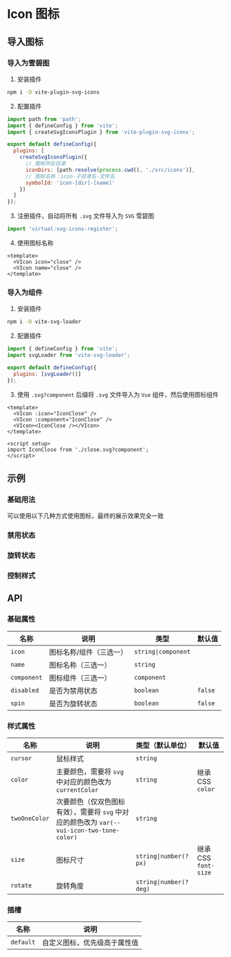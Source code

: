 # Icon 图标

## 导入图标

### 导入为雪碧图

1. 安装插件

```sh [npm]
npm i -D vite-plugin-svg-icons
```

2. 配置插件

```js [vite.config.js]
import path from 'path';
import { defineConfig } from 'vite';
import { createSvgIconsPlugin } from 'vite-plugin-svg-icons';

export default defineConfig({
  plugins: [
    createSvgIconsPlugin({
      // 图标所在目录
      iconDirs: [path.resolve(process.cwd(), './src/icons')],
      // 图标名称：icon-子目录名-文件名
      symbolId: 'icon-[dir]-[name]'
    })
  ]
});
```

3. 注册插件，自动将所有 `.svg` 文件导入为 `SVG` 雪碧图

```js [main.js]
import 'virtual:svg-icons-register';
```

4. 使用图标名称

```vue [*.vue]
<template>
  <VIcon icon="close" />
  <VIcon name="close" />
</template>
```

### 导入为组件

1. 安装插件

```sh [npm]
npm i -D vite-svg-loader
```

2. 配置插件

```js [vite.config.js]
import { defineConfig } from 'vite';
import svgLoader from 'vite-svg-loader';

export default defineConfig({
  plugins: [svgLoader()]
});
```

3. 使用 `.svg?component` 后缀将 `.svg` 文件导入为 `Vue` 组件，然后使用图标组件

```vue [*.vue]
<template>
  <VIcon :icon="IconClose" />
  <VIcon :component="IconClose" />
  <VIcon><IconClose /></VIcon>
</template>

<script setup>
import IconClose from './close.svg?component';
</script>
```

## 示例

### 基础用法

可以使用以下几种方式使用图标，最终的展示效果完全一致

<preview path="./demos/basic.vue"></preview>

### 禁用状态

<preview path="./demos/disabled.vue"></preview>

### 旋转状态

<preview path="./demos/spin.vue"></preview>

### 控制样式

<!--@include: @/component/@parts/api-style.md-->

<preview path="./demos/style.vue"></preview>

## API

### 基础属性

| 名称        | 说明                    | 类型                | 默认值  |
| ----------- | ----------------------- | ------------------- | ------- |
| `icon`      | 图标名称/组件（三选一） | `string\|component` |         |
| `name`      | 图标名称（三选一）      | `string`            |         |
| `component` | 图标组件（三选一）      | `component`         |         |
| `disabled`  | 是否为禁用状态          | `boolean`           | `false` |
| `spin`      | 是否为旋转状态          | `boolean`           | `false` |

### 样式属性

<!--@include: @/component/@parts/api-style.md-->

| 名称          | 说明                                                                                       | 类型（默认单位）       | 默认值               |
| ------------- | ------------------------------------------------------------------------------------------ | ---------------------- | -------------------- |
| `cursor`      | 鼠标样式                                                                                   | `string`               |                      |
| `color`       | 主要颜色，需要将 `svg` 中对应的颜色改为 `currentColor`                                     | `string`               | 继承 CSS `color`     |
| `twoOneColor` | 次要颜色（仅双色图标有效），需要将 `svg` 中对应的颜色改为 `var(--vui-icon-two-tone-color)` | `string`               |                      |
| `size`        | 图标尺寸                                                                                   | `string\|number(?px)`  | 继承 CSS `font-size` |
| `rotate`      | 旋转角度                                                                                   | `string\|number(?deg)` |                      |

### 插槽

| 名称      | 说明                         |
| --------- | ---------------------------- |
| `default` | 自定义图标，优先级高于属性值 |
